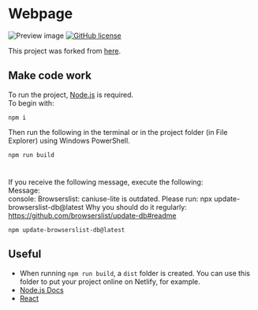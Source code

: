 # Webpage
![Preview image]([https://max1385.no-friends.xyz//r/1fOplEdl.png](https://us-east-1.tixte.net/uploads/max1385.no-friends.xyz/1fOplEdl.png))
[![GitHub license](https://img.shields.io/badge/license-AGPL_3.0-blue.svg)](https://raw.githubusercontent.com/Max1385/webpage/master/LICENSE)


This project was forked from [here](https://github.com/LostLuma/website).

## Make code work
To run the project, [Node.js](https://nodejs.org/en) is required.\
To begin with:
```
npm i
```
Then run the following in the terminal or in the project folder (in File Explorer) using Windows PowerShell.
```
npm run build
```
#
If you receive the following message, execute the following:\
Message:\
console: Browserslist: caniuse-lite is outdated. Please run:
  npx update-browserslist-db@latest
  Why you should do it regularly: https://github.com/browserslist/update-db#readme
```
npm update-browserslist-db@latest
```

## Useful
- When running ```npm run build```, a `dist` folder is created. You can use this folder to put your project online on Netlify, for example.
- [Node.js Docs](https://nodejs.org/en/docs)
- [React](https://react.dev/)
